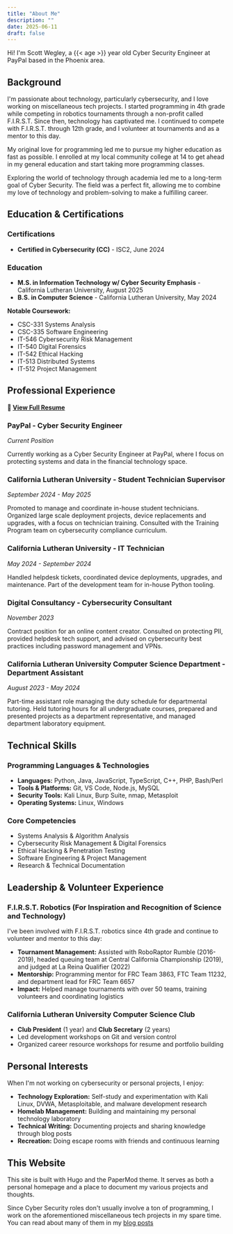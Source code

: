 ```yaml
---
title: "About Me"
description: ""
date: 2025-06-11
draft: false
---
```


Hi! I'm Scott Wegley, a {{< age >}} year old Cyber Security Engineer at PayPal based in the Phoenix area.

## Background

I'm passionate about technology, particularly cybersecurity, and I love working on miscellaneous tech projects. I started programming in 4th grade while competing in robotics tournaments through a non-profit called F.I.R.S.T. Since then, technology has captivated me. I continued to compete with F.I.R.S.T. through 12th grade, and I volunteer at tournaments and as a mentor to this day.

My original love for programming led me to pursue my higher education as fast as possible. I enrolled at my local community college at 14 to get ahead in my general education and start taking more programming classes.

Exploring the world of technology through academia led me to a long-term goal of Cyber Security. The field was a perfect fit, allowing me to combine my love of technology and problem-solving to make a fulfilling career.

## Education & Certifications

### Certifications
- **Certified in Cybersecurity (CC)** - ISC2, June 2024

### Education
- **M.S. in Information Technology w/ Cyber Security Emphasis** - California Lutheran University, August 2025
- **B.S. in Computer Science** - California Lutheran University, May 2024

**Notable Coursework:**
- CSC-331 Systems Analysis
- CSC-335 Software Engineering  
- IT-546 Cybersecurity Risk Management
- IT-540 Digital Forensics
- IT-542 Ethical Hacking
- IT-513 Distributed Systems
- IT-512 Project Management


## Professional Experience

**📄 [View Full Resume](https://docs.google.com/document/d/1nVbcHzX_y56YyJZ9i_fwNjTP-VS13Qrm/edit?usp=sharing&ouid=103394476560372767058&rtpof=true&sd=true)**

### PayPal - Cyber Security Engineer
*Current Position*

Currently working as a Cyber Security Engineer at PayPal, where I focus on protecting systems and data in the financial technology space.

### California Lutheran University - Student Technician Supervisor
*September 2024 - May 2025*

Promoted to manage and coordinate in-house student technicians. Organized large scale deployment projects, device replacements and upgrades, with a focus on technician training. Consulted with the Training Program team on cybersecurity compliance curriculum.

### California Lutheran University - IT Technician  
*May 2024 - September 2024*

Handled helpdesk tickets, coordinated device deployments, upgrades, and maintenance. Part of the development team for in-house Python tooling.

### Digital Consultancy - Cybersecurity Consultant
*November 2023*

Contract position for an online content creator. Consulted on protecting PII, provided helpdesk tech support, and advised on cybersecurity best practices including password management and VPNs.

### California Lutheran University Computer Science Department - Department Assistant
*August 2023 - May 2024*

Part-time assistant role managing the duty schedule for departmental tutoring. Held tutoring hours for all undergraduate courses, prepared and presented projects as a department representative, and managed department laboratory equipment.

## Technical Skills

### Programming Languages & Technologies
- **Languages:** Python, Java, JavaScript, TypeScript, C++, PHP, Bash/Perl
- **Tools & Platforms:** Git, VS Code, Node.js, MySQL
- **Security Tools:** Kali Linux, Burp Suite, nmap, Metasploit
- **Operating Systems:** Linux, Windows

### Core Competencies
- Systems Analysis & Algorithm Analysis
- Cybersecurity Risk Management & Digital Forensics
- Ethical Hacking & Penetration Testing
- Software Engineering & Project Management
- Research & Technical Documentation

## Leadership & Volunteer Experience

### F.I.R.S.T. Robotics (For Inspiration and Recognition of Science and Technology)
I've been involved with F.I.R.S.T. robotics since 4th grade and continue to volunteer and mentor to this day:

- **Tournament Management:** Assisted with RoboRaptor Rumble (2016-2019), headed queuing team at Central California Championship (2019), and judged at La Reina Qualifier (2022)
- **Mentorship:** Programming mentor for FRC Team 3863, FTC Team 11232, and department lead for FRC Team 6657
- **Impact:** Helped manage tournaments with over 50 teams, training volunteers and coordinating logistics

### California Lutheran University Computer Science Club
- **Club President** (1 year) and **Club Secretary** (2 years)
- Led development workshops on Git and version control
- Organized career resource workshops for resume and portfolio building

## Personal Interests

When I'm not working on cybersecurity or personal projects, I enjoy:
- **Technology Exploration:** Self-study and experimentation with Kali Linux, DVWA, Metasploitable, and malware development research
- **Homelab Management:** Building and maintaining my personal technology laboratory
- **Technical Writing:** Documenting projects and sharing knowledge through blog posts
- **Recreation:** Doing escape rooms with friends and continuous learning

## This Website

This site is built with Hugo and the PaperMod theme. It serves as both a personal homepage and a place to document my various projects and thoughts.

Since Cyber Security roles don't usually involve a ton of programming, I work on the aforementioned miscellaneous tech projects in my spare time. You can read about many of them in my [blog posts](../posts/)

